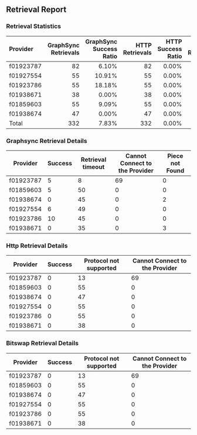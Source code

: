 ## Retrieval Report
### Retrieval Statistics
| Provider  | GraphSync Retrievals | GraphSync Success Ratio | HTTP Retrievals | HTTP Success Ratio | Bitswap Retrievals | Bitswap Success Ratio |
| :-------- | -------------------: | ----------------------: | --------------: | -----------------: | -----------------: | --------------------: |
| f01923787 |                   82 |                   6.10% |              82 |              0.00% |                 82 |                 0.00% |
| f01927554 |                   55 |                  10.91% |              55 |              0.00% |                 55 |                 0.00% |
| f01923786 |                   55 |                  18.18% |              55 |              0.00% |                 55 |                 0.00% |
| f01938671 |                   38 |                   0.00% |              38 |              0.00% |                 38 |                 0.00% |
| f01859603 |                   55 |                   9.09% |              55 |              0.00% |                 55 |                 0.00% |
| f01938674 |                   47 |                   0.00% |              47 |              0.00% |                 47 |                 0.00% |
| Total     |                  332 |                   7.83% |             332 |              0.00% |                332 |                 0.00% |

### Graphsync Retrieval Details
| Provider  | Success | Retrieval timeout | Cannot Connect to the Provider | Piece not Found |
| --------- | ------- | ----------------- | ------------------------------ | --------------- |
| f01923787 | 5       | 8                 | 69                             | 0               |
| f01859603 | 5       | 50                | 0                              | 0               |
| f01938674 | 0       | 45                | 0                              | 2               |
| f01927554 | 6       | 49                | 0                              | 0               |
| f01923786 | 10      | 45                | 0                              | 0               |
| f01938671 | 0       | 35                | 0                              | 3               |

### Http Retrieval Details
| Provider  | Success | Protocol not supported | Cannot Connect to the Provider |
| --------- | ------- | ---------------------- | ------------------------------ |
| f01923787 | 0       | 13                     | 69                             |
| f01859603 | 0       | 55                     | 0                              |
| f01938674 | 0       | 47                     | 0                              |
| f01927554 | 0       | 55                     | 0                              |
| f01923786 | 0       | 55                     | 0                              |
| f01938671 | 0       | 38                     | 0                              |

### Bitswap Retrieval Details
| Provider  | Success | Protocol not supported | Cannot Connect to the Provider |
| --------- | ------- | ---------------------- | ------------------------------ |
| f01923787 | 0       | 13                     | 69                             |
| f01859603 | 0       | 55                     | 0                              |
| f01938674 | 0       | 47                     | 0                              |
| f01927554 | 0       | 55                     | 0                              |
| f01923786 | 0       | 55                     | 0                              |
| f01938671 | 0       | 38                     | 0                              |
